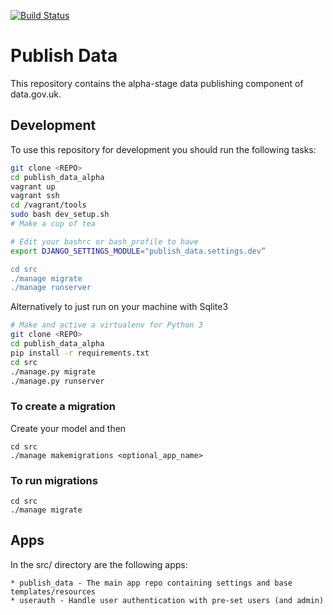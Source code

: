 [![Build Status](https://travis-ci.org/datagovuk/publish_data_alpha.svg)](https://travis-ci.org/datagovuk/publish_data_alpha)


# Publish Data

This repository contains the alpha-stage data publishing component of data.gov.uk.

## Development

To use this repository for development you should run the following tasks:

```bash
git clone <REPO>
cd publish_data_alpha
vagrant up
vagrant ssh
cd /vagrant/tools
sudo bash dev_setup.sh
# Make a cup of tea

# Edit your bashrc or bash_profile to have
export DJANGO_SETTINGS_MODULE="publish_data.settings.dev”

cd src
./manage migrate
./manage runserver
```

Alternatively to just run on your machine with Sqlite3

``` bash
# Make and active a virtualenv for Python 3
git clone <REPO>
cd publish_data_alpha
pip install -r requirements.txt
cd src
./manage.py migrate
./manage.py runserver
```

### To create a migration

Create your model and then

```
cd src
./manage makemigrations <optional_app_name>
```

### To run migrations

```
cd src
./manage migrate
```


## Apps

In the src/ directory are the following apps:

    * publish_data - The main app repo containing settings and base templates/resources
    * userauth - Handle user authentication with pre-set users (and admin)



